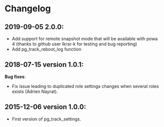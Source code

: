 Changelog
=========

2019-09-05 2.0.0:
------------------

  - Add support for remote snapshot mode that will be available with powa 4
    (thanks to github user Ikrar-k for testing and bug reporting)
  - Add pg_track_reboot_log function

2018-07-15 version 1.0.1:
-------------------------

**Bug fixes**:

  - Fix issue leading to duplicated role settings changes when several
    roles exists (Adrien Nayrat).

2015-12-06 version 1.0.0:
-------------------------

  - First version of pg_track_settings.
